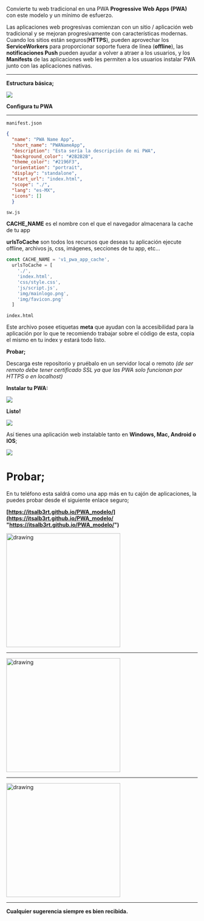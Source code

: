 Convierte tu web tradicional en una PWA **Progressive Web Apps (PWA)** con este modelo y un mínimo de esfuerzo.

Las aplicaciones web progresivas comienzan con un sitio / aplicación web tradicional y se mejoran progresivamente con características modernas. 
Cuando los sitios están seguros(**HTTPS**), pueden aprovechar los **ServiceWorkers** para proporcionar soporte fuera de línea (**offline**), las **notificaciones Push** pueden ayudar a volver a atraer a los usuarios, y los **Manifests** de las aplicaciones web les permiten a los usuarios instalar PWA junto con las aplicaciones nativas.

---

**Estructura básica;**


[![](https://i.imgur.com/1mMKfVJ.png)](https://i.imgur.com/1mMKfVJ.png)

**Configura tu PWA**

---

`manifest.json`


```json
{
  "name": "PWA Name App",
  "short_name": "PWANameApp",
  "description": "Esta sería la descripción de mi PWA",
  "background_color": "#2B2B2B",
  "theme_color": "#2196F3",
  "orientation": "portrait",
  "display": "standalone",
  "start_url": "index.html",
  "scope": "./",
  "lang": "es-MX",
  "icons": []
  }
```
`sw.js`

**CACHE_NAME** es el nombre con el que el navegador almacenara la cache de tu app

**urlsToCache** son todos los recursos que deseas tu aplicación ejecute offline, archivos js, css, imágenes, secciones de tu app, etc…

```javascript
const CACHE_NAME = 'v1_pwa_app_cache',
  urlsToCache = [
    './',
    'index.html',
    'css/style.css',
    'js/script.js',
    'img/mainlogo.png',
    'img/favicon.png'
  ]
```
`index.html`

Este archivo posee etiquetas **meta** que ayudan con la accesibilidad para la aplicación por lo que te recomiendo trabajar sobre el código de esta, copia el mismo en tu index y estará todo listo.

**Probar;**

Descarga este repositorio y pruébalo en un servidor local o remoto *(de ser remoto debe tener certificado SSL ya que las PWA solo funcionan por HTTPS o en localhost)*

**Instalar tu PWA:**

[![](https://i.imgur.com/CeRx4Qs.png)](https://i.imgur.com/CeRx4Qs.png)


**Listo!**

[![](https://i.imgur.com/k8qpxTY.png)](https://i.imgur.com/k8qpxTY.png)

Así tienes una aplicación web instalable tanto en **Windows, Mac, Android o IOS**;

[![](https://i.imgur.com/B6s1BW0.png)](https://i.imgur.com/B6s1BW0.png)

# Probar;

En tu teléfono esta saldrá como una app más en tu cajón de aplicaciones, la puedes probar desde el siguiente enlace seguro;

**[https://itsalb3rt.github.io/PWA_modelo/](https://itsalb3rt.github.io/PWA_modelo/ "https://itsalb3rt.github.io/PWA_modelo/")**

<img src="https://i.imgur.com/Wy7vKHc.png" alt="drawing" width="300"/>

---

<img src="https://i.imgur.com/Znm9vuC.png" alt="drawing" width="300"/>

---

<img src="https://i.imgur.com/ZkGrzkN.png" alt="drawing" width="300"/>

---

**Cualquier sugerencia siempre es bien recibida.**
